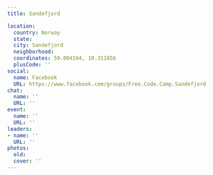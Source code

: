 ```yaml
---
title: Sandefjord

location:
  country: Norway
  state: 
  city: Sandefjord
  neighborhood: 
  coordinates: 59.004194, 10.311856
  plusCode: ''
social:
  name: Facebook
  URL: https://www.facebook.com/groups/Free.Code.Camp.Sandefjord
chat:
  name: ''
  URL: ''
event:
  name: ''
  URL: ''
leaders:
- name: ''
  URL: ''
photos:
  old: 
  cover: ''
---
```

